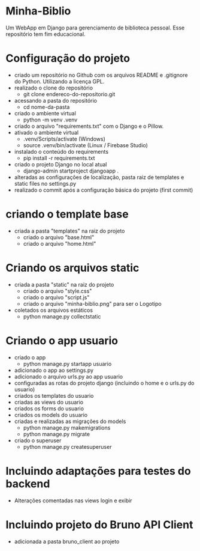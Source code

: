# Minha-Biblio
Um WebApp em Django para gerenciamento de biblioteca pessoal. Esse repositório tem fim educacional.

# Configuração do projeto
* criado um repositório no Github com os arquivos README e .gitignore do Python. Utilizando a licença GPL.
* realizado o clone do repositório
    * git clone endereco-do-repositorio.git
* acessando a pasta do repositório
    * cd nome-da-pasta
* criado o ambiente virtual
    * python -m venv .venv
* criado o arquivo "requirements.txt" com o Django e o Pillow.
* ativado o ambiente virtual
    * .venv/Scripts/activate (Windows)
    * source .venv/bin/activate (Linux / Firebase Studio)
* instalado o conteúdo do requirements
    * pip install -r requirements.txt
* criado o projeto Django no local atual
    * django-admin startproject djangoapp .
* alteradas as configurações de localização, pasta raiz de templates e static files no settings.py
* realizado o commit após a configuração básica do projeto (first commit)

# criando o template base
* criada a pasta "templates" na raiz do projeto
    * criado o arquivo "base.html"
    * criado o arquivo "home.html"

# Criando os arquivos static
* criada a pasta "static" na raiz do projeto
    * criado o arquivo "style.css"
    * criado o arquivo "script.js"
    * criado o arquivo "minha-biblio.png" para ser o Logotipo
* coletados os arquivos estáticos
    * python manage.py collectstatic

# Criando o app usuario
* criado o app
    * python manage.py startapp usuario
* adicionado o app ao settings.py
* adicionado o arquivo urls.py ao app usuario
* configuradas as rotas do projeto django (incluindo o home e o urls.py do usuario)
* criados os templates do usuario
* criadas as views do usuario
* criados os forms do usuario
* criados os models do usuario
* criadas e realizadas as migrações do models
    * python manage.py makemigrations
    * python manage.py migrate
* criado o superuser
    * python manage.py createsuperuser

# Incluindo adaptações para testes do backend
* Alterações comentadas nas views login e exibir

# Incluindo projeto do Bruno API Client
* adicionada a pasta bruno_client ao projeto
